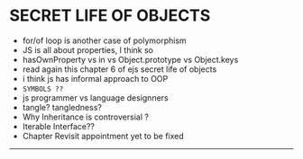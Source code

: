 # SECRET LIFE OF OBJECTS

- for/of loop is another case of polymorphism
- JS is all about properties, I think so
- hasOwnProperty vs in vs Object.prototype vs Object.keys 
- read again this chapter 6 of ejs secret life of objects
- i think js has informal approach to OOP
- ``` SYMBOLS ?? ```
- js programmer vs language designners
- tangle? tangledness?
- Why Inheritance is controversial ?
- Iterable Interface??
- Chapter Revisit appointment yet to be fixed 
____